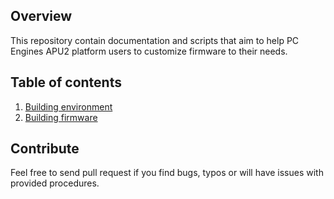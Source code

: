 Overview
--------

This repository contain documentation and scripts that aim to help PC Engines
APU2 platform users to customize firmware to their needs.

Table of contents
-----------------

1. [Building environment](docs/building_env.md)
2. [Building firmware](docs/building_firmware.md)


Contribute
----------

Feel free to send pull request if you find bugs, typos or will have issues with
provided procedures.
